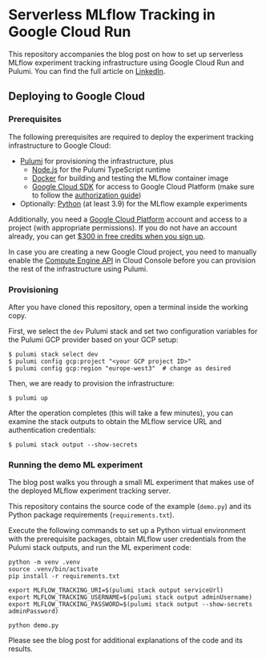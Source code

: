 # Serverless MLflow Tracking in Google Cloud Run

This repository accompanies the blog post on how to set up serverless MLflow experiment tracking infrastructure using Google Cloud Run and Pulumi.
You can find the full article on [LinkedIn](TODO).

## Deploying to Google Cloud

### Prerequisites

The following prerequisites are required to deploy the experiment tracking infrastructure to Google Cloud:

- [Pulumi](https://www.pulumi.com/) for provisioning the infrastructure, plus
  - [Node.js](https://nodejs.org/en) for the Pulumi TypeScript runtime
  - [Docker](https://www.docker.com/) for building and testing the MLflow container image
  - [Google Cloud SDK](https://cloud.google.com/sdk) for access to Google Cloud Platform (make sure to follow the [authorization guide](https://cloud.google.com/sdk/docs/authorizing#authorizing_with_a_user_account))
- Optionally: [Python](https://www.python.org/) (at least 3.9) for the MLflow example experiments

Additionally, you need a [Google Cloud Platform](https://cloud.google.com) account and access to a project (with appropriate permissions).
If you do not have an account already, you can get [$300 in free credits when you sign up](https://cloud.google.com/free).

In case you are creating a new Google Cloud project, you need to manually enable the [Compute Engine API](https://console.cloud.google.com/apis/library/compute.googleapis.com) in Cloud Console before you can provision the rest of the infrastructure using Pulumi.

### Provisioning

After you have cloned this repository, open a terminal inside the working copy.

First, we select the `dev` Pulumi stack and set two configuration variables for the Pulumi GCP provider based on your GCP setup:

```
$ pulumi stack select dev
$ pulumi config gcp:project "<your GCP project ID>"
$ pulumi config gcp:region "europe-west3"  # change as desired
```

Then, we are ready to provision the infrastructure:

```
$ pulumi up
```

After the operation completes (this will take a few minutes), you can examine the stack outputs to obtain the MLflow service URL and authentication credentials:

```
$ pulumi stack output --show-secrets
```

### Running the demo ML experiment

The blog post walks you through a small ML experiment that makes use of the deployed MLflow experiment tracking server.

This repository contains the source code of the example (`demo.py`) and its Python package requirements (`requirements.txt`).

Execute the following commands to set up a Python virtual environment with the prerequisite packages, obtain MLflow user credentials from the Pulumi stack outputs, and run the ML experiment code:

```shell
python -m venv .venv
source .venv/bin/activate
pip install -r requirements.txt

export MLFLOW_TRACKING_URI=$(pulumi stack output serviceUrl)
export MLFLOW_TRACKING_USERNAME=$(pulumi stack output adminUsername)
export MLFLOW_TRACKING_PASSWORD=$(pulumi stack output --show-secrets adminPassword)

python demo.py
```

Please see the blog post for additional explanations of the code and its results.
